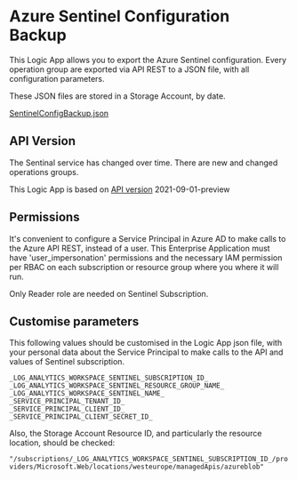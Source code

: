 # Azure Sentinel Configuration Backup

This Logic App allows you to export the Azure Sentinel configuration. Every operation group are exported via API REST to a JSON file, with all configuration parameters.

These JSON files are stored in a Storage Account, by date.

[SentinelConfigBackup.json](SentinelConfigBackup.json)


## API Version

The Sentinal service has changed over time. There are new and changed operations groups.

This Logic App is based on [API version](https://docs.microsoft.com/en-us/rest/api/securityinsights/api-versions) 2021-09-01-preview

## Permissions

It's convenient to configure a Service Principal in Azure AD to make calls to the Azure API REST, instead of a user. This Enterprise Application must have 'user_impersonation' permissions and the necessary IAM permission per RBAC on each subscription or resource group where you where it will run.

Only Reader role are needed on Sentinel Subscription.


## Customise parameters

This following values should be customised in the Logic App json file, with your personal data about the Service Principal to make calls to the API and values of Sentinel subscription.

```
_LOG_ANALYTICS_WORKSPACE_SENTINEL_SUBSCRIPTION_ID_
_LOG_ANALYTICS_WORKSPACE_SENTINEL_RESOURCE_GROUP_NAME_
_LOG_ANALYTICS_WORKSPACE_SENTINEL_NAME_
_SERVICE_PRINCIPAL_TENANT_ID_
_SERVICE_PRINCIPAL_CLIENT_ID_
_SERVICE_PRINCIPAL_CLIENT_SECRET_ID_
```

Also, the Storage Account Resource ID, and particularly the resource location, should be checked:

`"/subscriptions/_LOG_ANALYTICS_WORKSPACE_SENTINEL_SUBSCRIPTION_ID_/providers/Microsoft.Web/locations/westeurope/managedApis/azureblob"`

